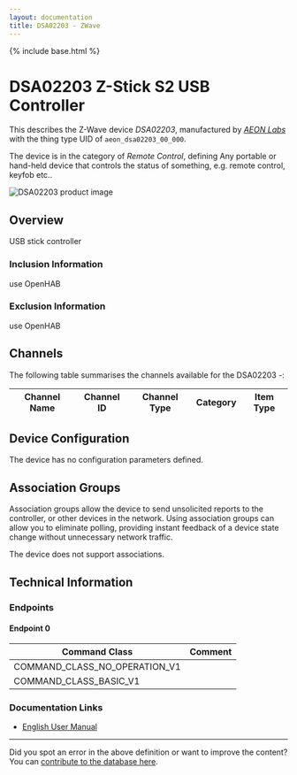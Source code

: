 ```yaml
---
layout: documentation
title: DSA02203 - ZWave
---
```


{% include base.html %}

# DSA02203 Z-Stick S2 USB Controller
This describes the Z-Wave device *DSA02203*, manufactured by *[AEON Labs](http://aeotec.com/)* with the thing type UID of ```aeon_dsa02203_00_000```.

The device is in the category of *Remote Control*, defining Any portable or hand-held device that controls the status of something, e.g. remote control, keyfob etc..

![DSA02203 product image](https://www.cd-jackson.com/zwave_device_uploads/67/67_default.png)


## Overview

USB stick controller

### Inclusion Information

use OpenHAB

### Exclusion Information

use OpenHAB

## Channels

The following table summarises the channels available for the DSA02203 -:

| Channel Name | Channel ID | Channel Type | Category | Item Type |
|--------------|------------|--------------|----------|-----------|



## Device Configuration

The device has no configuration parameters defined.

## Association Groups

Association groups allow the device to send unsolicited reports to the controller, or other devices in the network. Using association groups can allow you to eliminate polling, providing instant feedback of a device state change without unnecessary network traffic.

The device does not support associations.
## Technical Information

### Endpoints

#### Endpoint 0

| Command Class | Comment |
|---------------|---------|
| COMMAND_CLASS_NO_OPERATION_V1| |
| COMMAND_CLASS_BASIC_V1| |

### Documentation Links

* [English User Manual](https://www.cd-jackson.com/zwave_device_uploads/67/Aeon-Labs-Z-Stick-S2.pdf)

---

Did you spot an error in the above definition or want to improve the content?
You can [contribute to the database here](http://www.cd-jackson.com/index.php/zwave/zwave-device-database/zwave-device-list/devicesummary/67).
